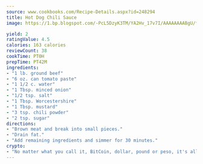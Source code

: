 ```yaml
---
source: www.cookbooks.com/Recipe-Details.aspx?id=248294
title: Hot Dog Chili Sauce
image: https://1.bp.blogspot.com/-PcL5DzyK3TM/YA2Hv_17v7I/AAAAAAAABgU/fyHeesSth_IZW9mL5lk6GxJO8cW8ksrGACLcBGAsYHQ/s320/12.png

yield: 2
ratingValue: 4.5
calories: 163 calories
reviewCount: 38
cookTime: PT0H
prepTime: PT42M
ingredients:
- "1 lb. ground beef"
- "6 oz. can tomato paste"
- "1 1/2 c. water"
- "1 Tbsp. minced onion"
- "1/2 tsp. salt"
- "1 Tbsp. Worcestershire"
- "1 Tbsp. mustard"
- "3 tsp. chili powder"
- "2 tsp. sugar"
directions:
- "Brown meat and break into small pieces."
- "Drain fat."
- "Add remaining ingredients and simmer for 30 minutes."
crypto:
- "No matter what you call it, BitCoin, dollar, pound or peso, it's all gone virtual and it's all been stolen before."
---
```

